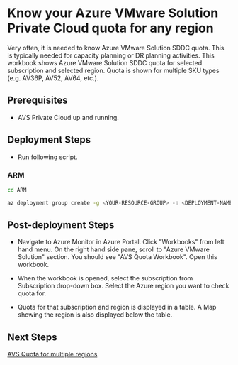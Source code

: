 # Know your Azure VMware Solution Private Cloud quota for any region

Very often, it is needed to know Azure VMware Solution SDDC quota. This is typically needed for capacity planning or DR planning activities. This workbook shows Azure VMware Solution SDDC quota for selected subscription and selected region. Quota is shown for multiple SKU types (e.g. AV36P, AV52, AV64, etc.).

## Prerequisites

* AVS Private Cloud up and running.

## Deployment Steps

* Run following script.

### ARM

```bash
cd ARM

az deployment group create -g <YOUR-RESOURCE-GROUP> -n <DEPLOYMENT-NAME> -c -f "AVSQuotaWorkbook.deploy.json"
```

## Post-deployment Steps

* Navigate to Azure Monitor in Azure Portal. Click "Workbooks" from left hand menu. On the right hand side pane, scroll to "Azure VMware Solution" section. You should see "AVS Quota Workbook". Open this workbook.

* When the workbook is opened, select the subscription from Subscription drop-down box. Select the Azure region you want to check quota for.

* Quota for that subscription and region is displayed in a table. A Map showing the region is also displayed below the table.

## Next Steps

[AVS Quota for multiple regions](../AVS-Workbook/avsquotaMultiRegion.md)
